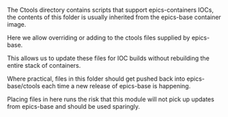 The Ctools directory contains scripts that support epics-containers IOCs,
the contents of this folder is usually inherited from the epics-base
container image.

Here we allow overriding or adding to the ctools files supplied by epics-base.

This allows us to update these files for IOC builds without
rebuilding the entire stack of containers.

Where practical, files in this folder should get pushed back into
epics-base/ctools each time a new release of epics-base is
happening.

Placing files in here runs the risk that this module will not pick up
updates from epics-base and should be used sparingly.
